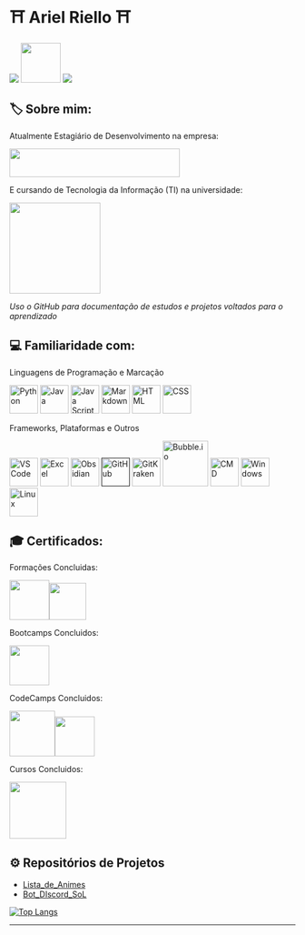 
# ⛩️ Ariel Riello ⛩️ 

[<img src="https://img.shields.io/badge/LinkedIn-0077B5?style=for-the-badge&logo=linkedin&logoColor=white">](https://www.linkedin.com/in/ariel-gustavo-frutuoso-riello-962217266/)
[<img src="https://hermes.digitalinnovation.one/assets/diome/logo-full.svg" width="70">](https://web.dio.me/users/riello_programmer?tab=skills)
<a href="mailto:riello.programmer@gmail.com">
  <img src="https://img.shields.io/badge/Gmail-D14836?style=for-the-badge&logo=gmail&logoColor=white"/>
</a>

## 🏷️ Sobre mim:

Atualmente Estagiário de Desenvolvimento na empresa:

[<img src="https://media.licdn.com/dms/image/C4D1BAQHJPJlrdUd4WA/company-background_10000/0/1596557554455?e=1692493200&v=beta&t=AlXHWZk6QKz2RLM8WW8Uj8NvRkwPME9a32rJvBNgInk" width="300" height="50">](https://www.inovacoderfid.com)

E cursando de Tecnologia da Informação (TI) na universidade:

[<img src="https://univesp.br/sites/58f6506869226e9479d38201/theme/images/logo-univesp.png?1643802139" width="160">](https://univesp.br/cursos/bacharel-em-tecnologia-da-informacao)

*Uso o GitHub para documentação de estudos e projetos voltados para o aprendizado*

## 💻 Familiaridade com:

Linguagens de Programação e Marcação

[<img src="https://cdn.iconscout.com/icon/free/png-512/free-python-3521655-2945099.png?f=avif&w=256" width="50" title="Python">](https://www.python.org)
[<img src="https://cdn.iconscout.com/icon/free/png-512/free-java-22-225997.png?f=avif&w=256" width="50" title="Java">](https://www.java.com/pt-BR/)
[<img src="https://cdn.iconscout.com/icon/premium/png-512-thumb/javascript-2752148-2284965.png?f=avif&w=256" width="50" title="Java Script">](https://www.javascript.com)
[<img src="https://cdn.iconscout.com/icon/premium/png-512-thumb/markdown-4887934-4072470.png?f=avif&w=256" width="50" title="Markdown">](https://www.markdownguide.org)
[<img src="https://cdn.iconscout.com/icon/free/png-512/free-html-file-2330569-1950410.png?f=avif&w=256" width="50" title="HTML">](https://html.com)
[<img src="https://cdn.iconscout.com/icon/premium/png-512-thumb/css-file-2330572-1950413.png?f=avif&w=256" width="50" title="CSS">](https://www.css3.com)

Frameworks, Plataformas e Outros

[<img src="https://cdn.iconscout.com/icon/free/png-512/free-visual-studio-code-3251603-2724650.png?f=avif&w=256" width="50" title="VS Code">](https://code.visualstudio.com)
[<img src="https://cdn.iconscout.com/icon/free/png-512/free-excel-2-190764.png?f=avif&w=256" width="50" title="Excel">](https://www.microsoft.com/pt-br/microsoft-365/p/excel/CFQ7TTC0HR4R)
[<img src="https://upload.wikimedia.org/wikipedia/commons/thumb/1/10/2023_Obsidian_logo.svg/120px-2023_Obsidian_logo.svg.png" width="50" title="Obsidian">](https://obsidian.md)
[<img src="https://cdn.iconscout.com/icon/free/png-512/free-github-159-721954.png?f=avif&w=256" width="50" title="GitHub">]()
[<img src="https://www.gitkraken.com/wp-content/uploads/2021/12/gitkraken-icon-stencil-color.svg" width="50" title="GitKraken">](https://www.gitkraken.com)
[<img src="https://getlogovector.com/wp-content/uploads/2021/08/bubble-io-logo-vector.png" width="80" title="Bubble.io">](https://bubble.io/home)
[<img src="https://cdn.iconscout.com/icon/premium/png-512-thumb/terminal-4887951-4072487.png?f=avif&w=256" width="50" title="CMD">](https://learn.microsoft.com/pt-br/windows-server/administration/windows-commands/cmd)
[<img src="https://cdn.iconscout.com/icon/free/png-512/free-windows-3050920-2538288.png?f=avif&w=256" width="50" title="Windows">](https://learn.microsoft.com/pt-br/)
[<img src="https://cdn.iconscout.com/icon/premium/png-512-thumb/linux-2752134-2284951.png?f=avif&w=256" width="50" title="Linux">](https://www.linux.org)

## 🎓 Certificados:

Formações Concluidas:

[<img src="https://hermes.dio.me/tracks/aa71615b-e701-4cec-bb64-71ba6974c5fe.png" width="70">](https://www.dio.me/certificate/BACD5E5F/share)[<img src="https://hermes.dio.me/tracks/90d15bc9-7eb9-4f23-a8f3-270e21549699.png" width="65">](https://www.dio.me/certificate/DC23F65D/share)

Bootcamps Concluidos:

[<img src="https://hermes.dio.me/tracks/608ecefd-1d10-42ea-9f58-3e7a4548ab3e.png" width="70">](https://www.dio.me/certificate/4233EB4D/share)

CodeCamps Concluidos:

[<img src="https://hermes.dio.me/tracks/e3092c08-98c4-4131-aec1-f3affe6db45d.png" width="80">](https://www.dio.me/certificate/D7B1982C/share)[<img src="https://hermes.dio.me/tracks/cc708075-49ef-4974-85ca-c9a33a19e32d.png" width="70">](https://www.dio.me/certificate/AC2DBFF4/share)

Cursos Concluidos: 

[<img src="https://images.ctfassets.net/00atxywtfxvd/2MlqAOzmHjSPtssv6HlNox/1cb35b40775835a5f574ebc5509907a1/coursera-wordmark-blue.svg" width="100">](https://coursera.org/share/9fee9c3633a1b0899e7343501e989d8c)

## ⚙️ Repositórios de Projetos

* [Lista_de_Animes](https://github.com/ArielRiello/Projeto_Lista_de_Animes_Java)
* [Bot_DIscord_SoL](https://github.com/ArielRiello/Discord_Bot_SoL)

<div style="width: 200px;">
  <a href="https://github.com/ArielRiello/github-readme-stats">
    <img src="https://github-readme-stats.vercel.app/api/top-langs/?username=ArielRiello&langs_count=8" alt="Top Langs" />
  </a>
</div>

---
